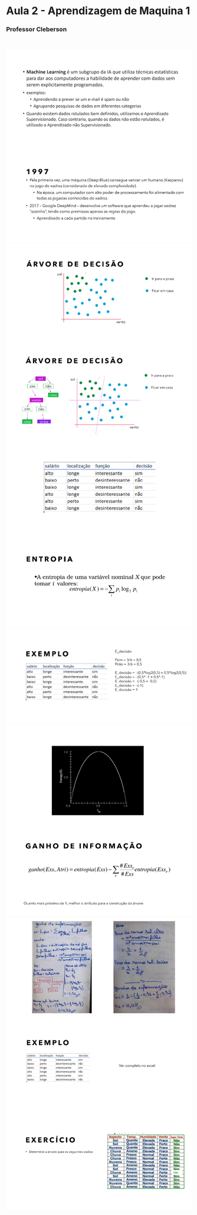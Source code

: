 # Aula 2 - Aprendizagem de Maquina 1
### Professor Cleberson
<br/>

![](img/img1.png)
![](img/img2.png)
![](img/img3.png)
![](img/img4.png)
![](img/img5.png)
![](img/img6.png)
![](img/img7.png)
![](img/img8.png)
![](img/img9.png)
![](img/img10.png)
![](img/img11.png)
![](img/img12.png)
